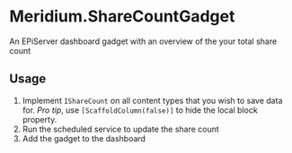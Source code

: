 # Meridium.ShareCountGadget
An EPiServer dashboard gadget with an overview of the your total share count

## Usage

1. Implement `IShareCount` on all content types that you wish to save data for. _Pro tip_, use `[ScaffoldColumn(false)]` to hide the local block property.
2. Run the scheduled service to update the share count
3. Add the gadget to the dashboard 

